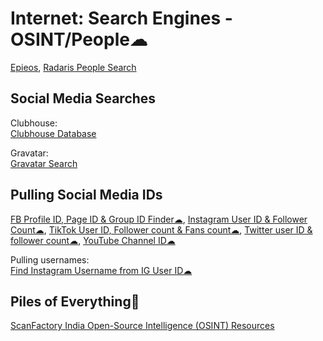 # Internet: Search Engines - OSINT/People☁

[Epieos](https://epieos.com/),
[Radaris People Search](https://radaris.com/)

## Social Media Searches

Clubhouse:  
[Clubhouse Database](https://clubhousedb.com/)

Gravatar:  
[Gravatar Search](https://gravatar.com/site/check/)

## Pulling Social Media IDs

[FB Profile ID, Page ID & Group ID Finder☁](https://commentpicker.com/find-facebook-id.php),
[Instagram User ID & Follower Count☁](https://commentpicker.com/instagram-user-id.php),
[TikTok User ID, Follower count & Fans count☁](https://commentpicker.com/tiktok-id.php),
[Twitter user ID & follower count☁](https://commentpicker.com/twitter-id.php),
[YouTube Channel ID☁](https://commentpicker.com/youtube-channel-id.php)

Pulling usernames:  
[Find Instagram Username from IG User ID☁](https://commentpicker.com/instagram-username.php)

## Piles of Everything💩

[ScanFactory India Open-Source Intelligence (OSINT) Resources](https://in.scanfactory.io/intelligence.html)
